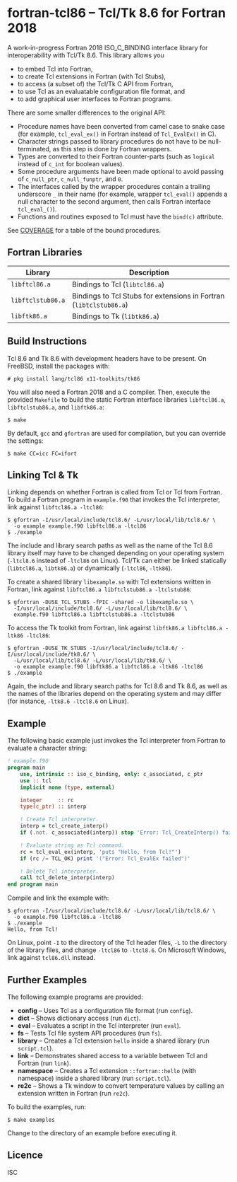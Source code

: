 # fortran-tcl86 – Tcl/Tk 8.6 for Fortran 2018
A work-in-progress Fortran 2018 ISO_C_BINDING interface library for
interoperability with Tcl/Tk 8.6. This library allows you

* to embed Tcl into Fortran,
* to create Tcl extensions in Fortran (with Tcl Stubs),
* to access (a subset of) the Tcl/Tk C API from Fortran,
* to use Tcl as an evaluatable configuration file format, and
* to add graphical user interfaces to Fortran programs.

There are some smaller differences to the original API:

* Procedure names have been converted from camel case to snake case (for
  example, `tcl_eval_ex()` in Fortran instead of `Tcl_EvalEx()` in C).
* Character strings passed to library procedures do not have to be
  null-terminated, as this step is done by Fortran wrappers.
* Types are converted to their Fortran counter-parts (such as `logical` instead
  of `c_int` for boolean values).
* Some procedure arguments have been made optional to avoid passing of
  `c_null_ptr`, `c_null_funptr`, and `0`.
* The interfaces called by the wrapper procedures contain a trailing underscore
  `_` in their name (for example, wrapper `tcl_eval()` appends a null character
  to the second argument, then calls Fortran interface `tcl_eval_()`).
* Functions and routines exposed to Tcl must have the `bind(c)` attribute.

See [COVERAGE](COVERAGE.md) for a table of the bound procedures.

## Fortran Libraries
| Library           | Description                                                        |
|-------------------|--------------------------------------------------------------------|
| `libftcl86.a`     | Bindings to Tcl (`libtcl86.a`)                                     |
| `libftclstub86.a` | Bindings to Tcl Stubs for extensions in Fortran (`libtclstub86.a`) |
| `libftk86.a`      | Bindings to Tk (`libtk86.a`)                                       |

## Build Instructions
Tcl 8.6 and Tk 8.6 with development headers have to be present. On FreeBSD,
install the packages with:

```
# pkg install lang/tcl86 x11-toolkits/tk86
```

You will also need a Fortran 2018 and a C compiler. Then, execute the provided
`Makefile` to build the static Fortran interface libraries `libftcl86.a`,
`libftclstub86.a`, and `libftk86.a`:

```
$ make
```

By default, `gcc` and `gfortran` are used for compilation, but you can override
the settings:

```
$ make CC=icc FC=ifort
```

## Linking Tcl & Tk
Linking depends on whether Fortran is called from Tcl or Tcl from Fortran.  To
build a Fortran program in `example.f90` that invokes the Tcl interpreter, link
against `libftcl86.a -ltcl86`:

```
$ gfortran -I/usr/local/include/tcl8.6/ -L/usr/local/lib/tcl8.6/ \
  -o example example.f90 libftcl86.a -ltcl86
$ ./example
```

The include and library search paths as well as the name of the Tcl 8.6 library
itself may have to be changed depending on your operating system (`-ltcl8.6`
instead of `-ltcl86` on Linux). Tcl/Tk can either be linked statically
(`libtcl86.a`, `libtk86.a`) or dynamically (`-ltcl86`, `-ltk86`).

To create a shared library `libexample.so` with Tcl extensions written in
Fortran, link against `libftcl86.a libftclstub86.a -ltclstub86`:

```
$ gfortran -DUSE_TCL_STUBS -fPIC -shared -o libexample.so \
  -I/usr/local/include/tcl8.6/ -L/usr/local/lib/tcl8.6/ \
  example.f90 libftcl86.a libftclstub86.a -ltclstub86
```

To access the Tk toolkit from Fortran, link against `libftk86.a libftcl86.a
-ltk86 -ltcl86`:

```
$ gfortran -DUSE_TK_STUBS -I/usr/local/include/tcl8.6/ -I/usr/local/include/tk8.6/ \
  -L/usr/local/lib/tcl8.6/ -L/usr/local/lib/tk8.6/ \
  -o example example.f90 libftk86.a libftcl86.a -ltk86 -ltcl86
$ ./example
```

Again, the include and library search paths for Tcl 8.6 and Tk 8.6, as well as
the names of the libraries depend on the operating system and may differ (for
instance, `-ltk8.6 -ltcl8.6` on Linux).

## Example
The following basic example just invokes the Tcl interpreter from Fortran to
evaluate a character string:

```fortran
! example.f90
program main
    use, intrinsic :: iso_c_binding, only: c_associated, c_ptr
    use :: tcl
    implicit none (type, external)

    integer     :: rc
    type(c_ptr) :: interp

    ! Create Tcl interpreter.
    interp = tcl_create_interp()
    if (.not. c_associated(interp)) stop 'Error: Tcl_CreateInterp() failed'

    ! Evaluate string as Tcl command.
    rc = tcl_eval_ex(interp, 'puts "Hello, from Tcl!"')
    if (rc /= TCL_OK) print '("Error: Tcl_EvalEx failed")'

    ! Delete Tcl interpreter.
    call tcl_delete_interp(interp)
end program main
```

Compile and link the example with:

```
$ gfortran -I/usr/local/include/tcl8.6/ -L/usr/local/lib/tcl8.6/ \
  -o example.f90 libftcl86.a -ltcl86
$ ./example
Hello, from Tcl!
```

On Linux, point `-I` to the directory of the Tcl header files, `-L` to the
directory of the library files, and change `-ltcl86` to `-ltcl8.6`. On Microsoft
Windows, link against `tcl86.dll` instead.

## Further Examples
The following example programs are provided:

* **config** – Uses Tcl as a configuration file format (run `config`).
* **dict** – Shows dictionary access (run `dict`).
* **eval** – Evaluates a script in the Tcl interpreter (run `eval`).
* **fs** – Tests Tcl file system API procedures (run `fs`).
* **library** – Creates a Tcl extension `hello` inside a shared library (run `script.tcl`).
* **link** – Demonstrates shared access to a variable between Tcl and Fortran (run `link`).
* **namespace** – Creates a Tcl extension `::fortran::hello` (with namespace) inside a shared library (run `script.tcl`).
* **re2c** – Shows a Tk window to convert temperature values by calling an extension written in Fortran (run `re2c`).

To build the examples, run:

```
$ make examples
```

Change to the directory of an example before executing it.

## Licence
ISC
